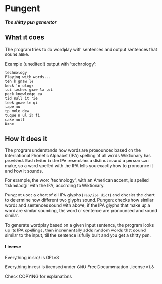 # Pungent
##### The shitty pun generator

## What it does
The program tries to do wordplay with sentences and output sentences that sound alike.

Example (unedited!) output with 'technology':
```
technology
Playing with words...
teh k gnaw le 
keck 'n ology 
tut toches gnaw la psi 
peck knowledge ea 
tid null it rie 
teek gnaw le qi 
tape nu 
tp mole dew 
tuque n ul ik fi 
cake noll 
Done
```
## How it does it
The program understands how words are pronounced based on the International Phonetic Alphabet (IPA) spelling of all words Wiktionary has provided.
Each letter in the IPA resembles a distinct sound a person can make, so a word spelled with the IPA tells you exactly how to pronounce it and how it sounds.

For example, the word 'technology', with an American accent, is spelled 'tɛknɑlədʒi' with the IPA, according to Wiktionary.

Pungent uses a chart of all IPA glyphs (`res/ipa_dict`) and checks the chart to determine how different two glyphs sound.
Pungent checks how similar words and sentences sound with above, if the IPA glyphs that make up a word are similar sounding, the word or sentence are pronounced and sound similar.

To generate wordplay based on a given input sentence, the program looks up its IPA spellings, then incrementally adds random words that sound similar to the input, till the sentence is fully built and you get a shitty pun.
#### License
Everything in src/ is GPLv3

Everything in res/ is licensed under GNU Free Documentation License v1.3

Check COPYING for explanations





